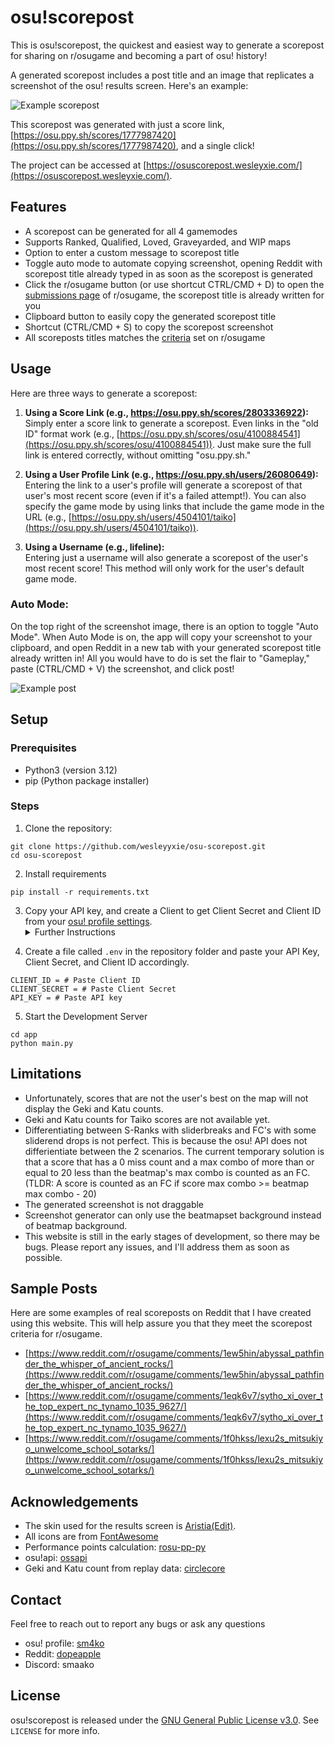 # osu!scorepost

This is osu!scorepost, the quickest and easiest way to generate a scorepost for sharing on r/osugame and becoming a part of osu! history!

A generated scorepost includes a post title and an image that replicates a screenshot of the osu! results screen. Here's an example:

![Example scorepost](/app/static/example.gif)

This scorepost was generated with just a score link, [https://osu.ppy.sh/scores/1777987420](https://osu.ppy.sh/scores/1777987420), and a single click!

The project can be accessed at [https://osuscorepost.wesleyxie.com/](https://osuscorepost.wesleyxie.com/).

## Features
* A scorepost can be generated for all 4 gamemodes
* Supports Ranked, Qualified, Loved, Graveyarded, and WIP maps
* Option to enter a custom message to scorepost title
* Toggle auto mode to automate copying screenshot, opening Reddit with scorepost title already typed in as soon as the scorepost is generated
* Click the r/osugame button (or use shortcut CTRL/CMD + D) to open the [submissions page](https://www.reddit.com/r/osugame/submit/?type=IMAGE) of r/osugame, the scorepost title is already written for you
* Clipboard button to easily copy the generated scorepost title
* Shortcut (CTRL/CMD + S) to copy the scorepost screenshot
* All scoreposts titles matches the [criteria]("https://www.reddit.com/r/osugame/wiki/scoreposting/") set on r/osugame


## Usage
 Here are three ways to generate a scorepost:
1. **Using a Score Link (e.g., https://osu.ppy.sh/scores/2803336922):** \
Simply enter a score link to generate a scorepost. Even links in the "old ID" format work (e.g., [https://osu.ppy.sh/scores/osu/4100884541](https://osu.ppy.sh/scores/osu/4100884541)). Just make sure the full link is entered correctly, without omitting "osu.ppy.sh."

2. **Using a User Profile Link (e.g., https://osu.ppy.sh/users/26080649):** \
Entering the link to a user's profile will generate a scorepost of that user's most recent score (even if it's a failed attempt!). You can also specify the game mode by using links that include the game mode in the URL (e.g., [https://osu.ppy.sh/users/4504101/taiko](https://osu.ppy.sh/users/4504101/taiko)).
3. **Using a Username (e.g., lifeline):** \
Entering just a username will also generate a scorepost of the user's most recent score! This method will only work for the user's default game mode.

### Auto Mode:
On the top right of the screenshot image, there is an option to toggle "Auto Mode". When Auto Mode is on, the app will copy your screenshot to your clipboard, and open Reddit in a new tab with your generated scorepost title already written in! All you would have to do is set the flair to "Gameplay," paste (CTRL/CMD + V) the screenshot, and click post! 

![Example post](/app/static/auto_mode.gif)

## Setup

### Prerequisites 
- Python3 (version 3.12)
- pip (Python package installer)

### Steps
1. Clone the repository: 
```
git clone https://github.com/wesleyyxie/osu-scorepost.git
cd osu-scorepost
```
2. Install requirements
```
pip install -r requirements.txt
```
3. Copy your API key, and create a Client to get Client Secret and Client ID from your [osu! profile settings](https://osu.ppy.sh/home/account/edit#oauth).<details><summary>Further Instructions</summary><ul>
    <li>
        Scroll to new the bottom and click "New OAuth Application" in the OAuth section and give it any name you want. Copy the client ID and client secret for later.
    </li>
    <li>
        Under the "Legacy API" tab, create an API key.
        The application name can be anything and the URL can be any localhost (e.g. http://localhost:5000/). Copy the API key for later.
    </li>
</ul>
</details>

4. Create a file called `.env` in the repository folder and paste your API Key, Client Secret, and Client ID accordingly.
```
CLIENT_ID = # Paste Client ID
CLIENT_SECRET = # Paste Client Secret
API_KEY = # Paste API key
```
5. Start the Development Server
```
cd app
python main.py
```
## Limitations
- Unfortunately, scores that are not the user's best on the map will not display the Geki and Katu counts.
- Geki and Katu counts for Taiko scores are not available yet.
- Differentiating between S-Ranks with sliderbreaks and FC's with some sliderend drops is not perfect. This is because the osu! API does not differientiate between the 2 scenarios. The current temporary solution is that a score that has a 0 miss count and a max combo of more than or equal to 20 less than the beatmap's max combo is counted as an FC. (TLDR: A score is counted as an FC if score max combo >= beatmap max combo - 20)
- The generated screenshot is not draggable
- Screenshot generator can only use the beatmapset background instead of beatmap background.
- This website is still in the early stages of development, so there may be bugs. Please report any issues, and I'll address them as soon as possible.

## Sample Posts
Here are some examples of real scoreposts on Reddit that I have created using this website. This will help assure you that they meet the scorepost criteria for r/osugame.

- [https://www.reddit.com/r/osugame/comments/1ew5hin/abyssal_pathfinder_the_whisper_of_ancient_rocks/](https://www.reddit.com/r/osugame/comments/1ew5hin/abyssal_pathfinder_the_whisper_of_ancient_rocks/)
- [https://www.reddit.com/r/osugame/comments/1eqk6v7/sytho_xi_over_the_top_expert_nc_tynamo_1035_9627/](https://www.reddit.com/r/osugame/comments/1eqk6v7/sytho_xi_over_the_top_expert_nc_tynamo_1035_9627/)
- [https://www.reddit.com/r/osugame/comments/1f0hkss/lexu2s_mitsukiyo_unwelcome_school_sotarks/](https://www.reddit.com/r/osugame/comments/1f0hkss/lexu2s_mitsukiyo_unwelcome_school_sotarks/)

## Acknowledgements
- The skin used for the results screen is [Aristia(Edit)](https://skins.osuck.net/skins/485?v=0).
- All icons are from [FontAwesome](https://fontawesome.com/icons)
- Performance points calculation: [rosu-pp-py](https://github.com/MaxOhn/rosu-pp-py)
- osu!api: [ossapi](https://github.com/tybug/ossapi)
- Geki and Katu count from replay data: [circlecore](https://github.com/circleguard/circlecore)

## Contact
Feel free to reach out to report any bugs or ask any questions

- osu! profile: [sm4ko](https://osu.ppy.sh/users/26080649)
- Reddit: [dopeapple](https://www.reddit.com/user/dopeapple/)
- Discord: smaako

## License
osu!scorepost is released under the [GNU General Public License v3.0](https://github.com/wesleyyxie/osuScorepost/blob/main/LICENSE). See `LICENSE` for more info.
